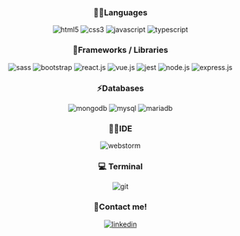 <h3 align="center">👩‍💻Languages</h3>
  <p align="center">
      <img src="https://img.shields.io/badge/HTML5-E34F26?style=for-the-badge&logo=html5&logoColor=white" alt="html5"/>
      <img src="https://img.shields.io/badge/CSS3-1572B6?style=for-the-badge&logo=css3&logoColor=white" alt="css3"/> 
      <img src="https://img.shields.io/badge/JavaScript-323330?style=for-the-badge&logo=javascript&logoColor=F7DF1E" alt="javascript"/>
      <img src="https://img.shields.io/badge/TypeScript-007ACC?style=for-the-badge&logo=typescript&logoColor=white" alt="typescript"/>	
  </p>
  <h3 align="center">🚀Frameworks / Libraries</h3>
  <p align="center">	
      <img src="https://img.shields.io/badge/Sass-CC6699?style=for-the-badge&logo=sass&logoColor=white" alt="sass"/>
      <img src="https://img.shields.io/badge/Bootstrap-563D7C?style=for-the-badge&logo=bootstrap&logoColor=white" alt="bootstrap"/>
      <img src="https://img.shields.io/badge/React-20232A?style=for-the-badge&logo=react&logoColor=61DAFB" alt="react.js"/>
      <img src="https://img.shields.io/badge/Vue.js-35495E?style=for-the-badge&logo=vuedotjs&logoColor=4FC08D" alt="vue.js"/> 
      <img src="https://img.shields.io/badge/Jest-C21325?style=for-the-badge&logo=jest&logoColor=white" alt="jest"/>
      <img src="https://img.shields.io/badge/Node.js-339933?style=for-the-badge&logo=nodedotjs&logoColor=white" alt="node.js"/>
      <img src="https://img.shields.io/badge/Express.js-000000?style=for-the-badge&logo=express&logoColor=white" alt="express.js"/>
  </p>
<h3 align="center">⚡Databases</h3>
  <p align="center">
      <img src="https://img.shields.io/badge/MongoDB-4EA94B?style=for-the-badge&logo=mongodb&logoColor=white" alt="mongodb"/>
      <img src="https://img.shields.io/badge/MySQL-005C84?style=for-the-badge&logo=mysql&logoColor=white" alt="mysql"/>
      <img src="https://img.shields.io/badge/MariaDB-003545?style=for-the-badge&logo=mariadb&logoColor=white" alt="mariadb"/> 
       
  </p>
<h3 align="center">👩‍💻IDE</h3>
  <p align="center">  
      <img src="https://img.shields.io/badge/WebStorm-000000?style=for-the-badge&logo=WebStorm&logoColor=white" alt="webstorm"/>
  
 </p>  
<h3 align="center">💻 Terminal</h3>
  <p align="center">
      <img src="https://img.shields.io/badge/GIT-E44C30?style=for-the-badge&logo=git&logoColor=white" alt="git"/>    
 </p>
 <h3 align="center">📝Contact me!</h3>
  <p align="center">
  <a href="https://www.linkedin.com/in/pingrisalexis/"  align="center">
      <img src="https://img.shields.io/badge/LinkedIn-0077B5?style=for-the-badge&logo=linkedin&logoColor=white" alt="linkedin" align="center"/>    
  </a>
 </p
